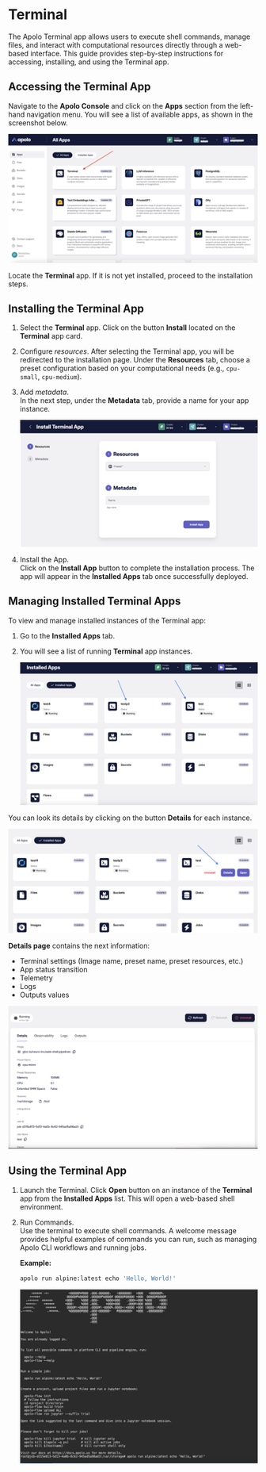 # Terminal

The Apolo Terminal app allows users to execute shell commands, manage files, and interact with computational resources directly through a web-based interface. This guide provides step-by-step instructions for accessing, installing, and using the Terminal app.

## Accessing the Terminal App

Navigate to the **Apolo Console** and click on the **Apps** section from the left-hand navigation menu. You will see a list of available apps, as shown in the screenshot below.  

![All apps view](<../../../.gitbook/assets/console_screenshots/Terminal_app_1.png>)  

Locate the **Terminal** app. If it is not yet installed, proceed to the installation steps.  

## Installing the Terminal App 

1. Select the **Terminal** app. 
   Click on the button **Install** located on the **Terminal** app card.  
   
2. Configure *resources*. 
   After selecting the Terminal app, you will be redirected to the installation page. Under the **Resources** tab, choose a preset configuration based on your computational needs (e.g., `cpu-small`, `cpu-medium`).  

3. Add *metadata*.  
   In the next step, under the **Metadata** tab, provide a name for your app instance.  

   ![Terminal configuration](<../../../.gitbook/assets/console_screenshots/terminal_settings.png>)  

4. Install the App.  
   Click on the **Install App** button to complete the installation process. The app will appear in the **Installed Apps** tab once successfully deployed.  

## Managing Installed Terminal Apps  

To view and manage installed instances of the Terminal app:  

1. Go to the **Installed Apps** tab.  
   
2. You will see a list of running **Terminal** app instances. 

   ![Installed apps](<../../../.gitbook/assets/console_screenshots/terminal_installed.png>)  

You can look its details by clicking on the button **Details** for each instance.

![Terminal card](<../../../.gitbook/assets/console_screenshots/terminal_card.png>) 

**Details page** contains the next information:

* Terminal settings (Image name, preset name, preset resources, etc.)
* App status transition 
* Telemetry
* Logs
* Outputs values

![Terminal instance details](<../../../.gitbook/assets/console_screenshots/terminal_details.png>) 

## Using the Terminal App  

1. Launch the Terminal. 
   Click **Open** button on an instance of the **Terminal** app from the **Installed Apps** list. This will open a web-based shell environment.  

2. Run Commands.  
   Use the terminal to execute shell commands. A welcome message provides helpful examples of commands you can run, such as managing Apolo CLI workflows and running jobs.  

   **Example:**  
   ```bash
   apolo run alpine:latest echo 'Hello, World!'
   ```  

   ![Terminal interface](<../../../.gitbook/assets/console_screenshots/terminal_app.png>)  
